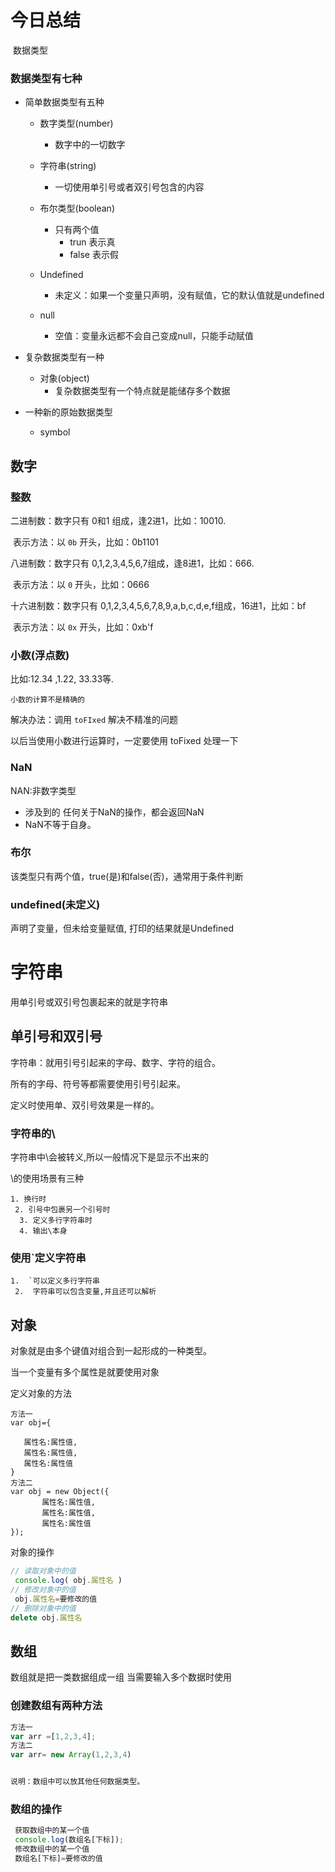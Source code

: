 # 今日总结

​    数据类型

### 数据类型有七种

- 简单数据类型有五种
  - 数字类型(number)

    - 数字中的一切数字
  - 字符串(string)

    - 一切使用单引号或者双引号包含的内容
  - 布尔类型(boolean)

    - 只有两个值
      - trun    表示真
      - false   表示假
  - Undefined

    - 未定义：如果一个变量只声明，没有赋值，它的默认值就是undefined
  - null

    - 空值：变量永远都不会自己变成null，只能手动赋值

- 复杂数据类型有一种 

  - 对象(object)
    - 复杂数据类型有一个特点就是能储存多个数据

- 一种新的原始数据类型
  - symbol

## 数字 

### 整数

二进制数：数字只有 0和1 组成，逢2进1，比如：10010.

​	表示方法：以 `0b` 开头，比如：0b1101

八进制数：数字只有 0,1,2,3,4,5,6,7组成，逢8进1，比如：666.

​	表示方法：以 `0` 开头，比如：0666

十六进制数：数字只有 0,1,2,3,4,5,6,7,8,9,a,b,c,d,e,f组成，16进1，比如：bf

​	表示方法：以 `0x` 开头，比如：0xb'f



###  小数(浮点数)

比如:12.34 ,1.22, 33.33等.

`小数的计算不是精确的`

解决办法：调用 `toFIxed` 解决不精准的问题

以后当使用小数进行运算时，一定要使用 toFixed 处理一下

### NaN

NAN:非数字类型

  - 涉及到的 任何关于NaN的操作，都会返回NaN   
  - NaN不等于自身。

### 布尔

该类型只有两个值，true(是)和false(否)，通常用于条件判断

### undefined(未定义)

声明了变量，但未给变量赋值, 打印的结果就是Undefined



# 字符串

用单引号或双引号包裹起来的就是字符串

## 单引号和双引号

字符串：就用引号引起来的字母、数字、字符的组合。

所有的字母、符号等都需要使用引号引起来。

定义时使用单、双引号效果是一样的。



### 字符串的\

字符串中\会被转义,所以一般情况下是显示不出来的

\的使用场景有三种

   	1. 换行时
     2. 引号中包裹另一个引号时
      3. 定义多行字符串时
      4. 输出\本身



### 使用`定义字符串

   	1.  `可以定义多行字符串 
     2.  字符串可以包含变量,并且还可以解析



##  对象

对象就是由多个键值对组合到一起形成的一种类型。

 当一个变量有多个属性是就要使用对象

定义对象的方法

 ~~~ 创建对象有两种方法
方法一
 var obj={

    属性名:属性值,
    属性名:属性值,
    属性名:属性值
}
方法二
var obj = new Object({
        属性名:属性值,
        属性名:属性值,
        属性名:属性值
});
 ~~~

对象的操作

~~~ js
// 读取对象中的值
 console.log( obj.属性名 )
// 修改对象中的值
 obj.属性名=要修改的值
// 删除对象中的值
delete obj.属性名
~~~

## 数组

数组就是把一类数据组成一组
当需要输入多个数据时使用

### 创建数组有两种方法

~~~ js
方法一
var arr =[1,2,3,4];
方法二
var arr= new Array(1,2,3,4)


说明：数组中可以放其他任何数据类型。
~~~

### 数组的操作

~~~ js
 获取数组中的某一个值
 console.log(数组名[下标]);
 修改数组中的某一个值
 数组名[下标]=要修改的值
~~~

